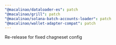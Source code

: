 ```yaml
---
"@macalinao/dataloader-es": patch
"@macalinao/grill": patch
"@macalinao/solana-batch-accounts-loader": patch
"@macalinao/wallet-adapter-compat": patch
---
```


Re-release for fixed chagneset config
